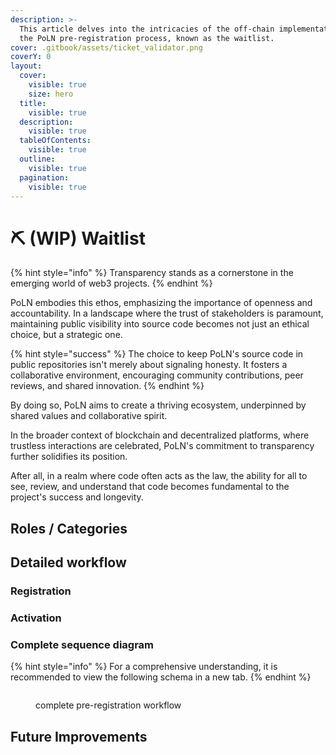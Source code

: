 ```yaml
---
description: >-
  This article delves into the intricacies of the off-chain implementation of
  the PoLN pre-registration process, known as the waitlist.
cover: .gitbook/assets/ticket_validator.png
coverY: 0
layout:
  cover:
    visible: true
    size: hero
  title:
    visible: true
  description:
    visible: true
  tableOfContents:
    visible: true
  outline:
    visible: true
  pagination:
    visible: true
---
```


# ⛏ (WIP) Waitlist

{% hint style="info" %}
Transparency stands as a cornerstone in the emerging world of web3 projects.&#x20;
{% endhint %}

PoLN embodies this ethos, emphasizing the importance of openness and accountability. In a landscape where the trust of stakeholders is paramount, maintaining public visibility into source code becomes not just an ethical choice, but a strategic one.

{% hint style="success" %}
The choice to keep PoLN's source code in public repositories isn't merely about signaling honesty. It fosters a collaborative environment, encouraging community contributions, peer reviews, and shared innovation.&#x20;
{% endhint %}

By doing so, PoLN aims to create a thriving ecosystem, underpinned by shared values and collaborative spirit.

In the broader context of blockchain and decentralized platforms, where trustless interactions are celebrated, PoLN's commitment to transparency further solidifies its position.&#x20;

After all, in a realm where code often acts as the law, the ability for all to see, review, and understand that code becomes fundamental to the project's success and longevity.

## Roles / Categories

## Detailed workflow

### Registration

### Activation

### Complete sequence diagram

{% hint style="info" %}
For a comprehensive understanding, it is recommended to view the following schema in a new tab.
{% endhint %}

<figure><img src="../.gitbook/assets/Pre-registration_Workflow_v2.0.png" alt=""><figcaption><p>complete pre-registration workflow</p></figcaption></figure>

## Future Improvements
